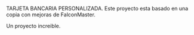 TARJETA BANCARIA PERSONALIZADA.
Este proyecto esta basado en una copia con mejoras de  FalconMaster.

Un proyecto increible.
